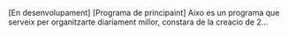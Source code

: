 [En desenvolupament] [Programa de principaint] 
Aixo es un programa que serveix per organitzarte diariament millor, constara de la creacio de 2...  
